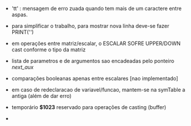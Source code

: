 + 'tt' : mensagem de erro zuada quando tem mais de um caractere
entre aspas.

+ para simplificar o trabalho, para mostrar nova linha deve-se
    fazer PRINT('')

+ em operações entre matriz/escalar, o ESCALAR SOFRE UPPER/DOWN cast conforme o tipo da matriz

+ lista de parametros e de argumentos sao encadeadas pelo ponteiro *next_aux*

+ comparações booleanas apenas entre escalares [nao implementado]

+ em caso de redeclaracao de variavel/funcao, mantem-se na symTable a antiga
(além de dar erro)

+ temporário **$1023** reservado para operações de casting (buffer)

+ 